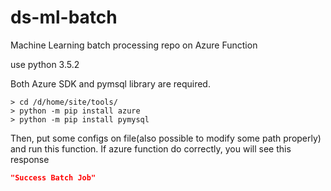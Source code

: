 # ds-ml-batch
Machine Learning batch processing repo on Azure Function

use python 3.5.2

Both Azure SDK and pymsql library are required.

```
> cd /d/home/site/tools/
> python -m pip install azure 
> python -m pip install pymysql 
```

Then, put some configs on file(also possible to modify some path properly) and run this function.
If azure function do correctly, you will see this response 

```json
"Success Batch Job"
```
